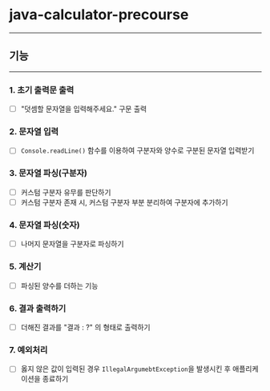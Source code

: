 # java-calculator-precourse

---

##

## 기능      

---
### 1. 초기 출력문 출력
- [ ] "덧셈할 문자열을 입력해주세요." 구문 출력

### 2. 문자열 입력
- [ ] ``Console.readLine()`` 함수를 이용하여 구분자와 양수로 구분된 문자열 입력받기

### 3. 문자열 파싱(구분자)
- [ ] 커스텀 구분자 유무를 판단하기
- [ ] 커스텀 구분자 존재 시, 커스텀 구분자 부분 분리하여 구분자에 추가하기

### 4. 문자열 파싱(숫자)
- [ ] 나머지 문자열을 구분자로 파싱하기

### 5. 계산기
- [ ] 파싱된 양수를 더하는 기능

### 6. 결과 출력하기
- [ ] 더해진 결과를 "결과 : ?" 의 형태로 출력하기

### 7. 예외처리
- [ ] 옳지 않은 값이 입력된 경우 ``IllegalArgumebtException``을 발생시킨 후 애플리케이션을 종료하기